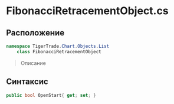 
# FibonacciRetracementObject.cs
## Расположение
```csharp
namespace TigerTrade.Chart.Objects.List  
    class FibonacciRetracementObject
```

> Описание

## Синтаксис
```csharp
public bool OpenStart{ get; set; }
```
